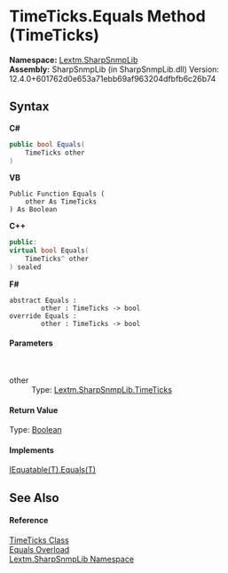 # TimeTicks.Equals Method (TimeTicks)
 

**Namespace:**&nbsp;<a href="N_Lextm_SharpSnmpLib">Lextm.SharpSnmpLib</a><br />**Assembly:**&nbsp;SharpSnmpLib (in SharpSnmpLib.dll) Version: 12.4.0+601762d0e653a71ebb69af963204dfbfb6c26b74

## Syntax

**C#**<br />
``` C#
public bool Equals(
	TimeTicks other
)
```

**VB**<br />
``` VB
Public Function Equals ( 
	other As TimeTicks
) As Boolean
```

**C++**<br />
``` C++
public:
virtual bool Equals(
	TimeTicks^ other
) sealed
```

**F#**<br />
``` F#
abstract Equals : 
        other : TimeTicks -> bool 
override Equals : 
        other : TimeTicks -> bool 
```


#### Parameters
&nbsp;<dl><dt>other</dt><dd>Type: <a href="T_Lextm_SharpSnmpLib_TimeTicks">Lextm.SharpSnmpLib.TimeTicks</a><br /></dd></dl>

#### Return Value
Type: <a href="https://docs.microsoft.com/dotnet/api/system.boolean" target="_blank" rel="noopener noreferrer">Boolean</a>

#### Implements
<a href="https://docs.microsoft.com/dotnet/api/system.iequatable-1.equals#System_IEquatable_1_Equals__0_" target="_blank" rel="noopener noreferrer">IEquatable(T).Equals(T)</a><br />

## See Also


#### Reference
<a href="T_Lextm_SharpSnmpLib_TimeTicks">TimeTicks Class</a><br /><a href="Overload_Lextm_SharpSnmpLib_TimeTicks_Equals">Equals Overload</a><br /><a href="N_Lextm_SharpSnmpLib">Lextm.SharpSnmpLib Namespace</a><br />